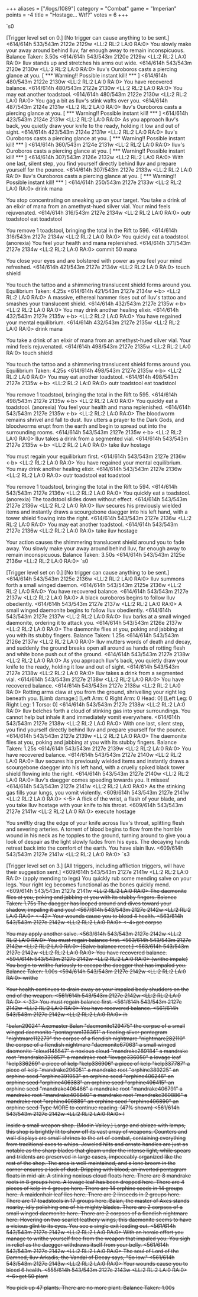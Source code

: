 +++
aliases = ["/logs/1089"]
category = "Combat"
game = "Imperian"
points = -4
title = "Hostage... Wtf?"
votes = 6
+++

`s0

[Trigger level set on 0.]
[No trigger can cause anything to be sent.]
<614/614h 533/543m 2122e 2129w <eb> <d> <LL:2 RL:2 LA:0 RA:0> 
You slowly make your away around behind Iluv, far enough away to remain 
inconspicuous.
Balance Taken: 3.50s
<614/614h 543/543m 2120e 2129w <e-> <d> <LL:2 RL:2 LA:0 RA:0> 
Iluv stands up and stretches his arms out wide.
<614/614h 543/543m 2120e 2130w <e-> <d> <LL:2 RL:2 LA:0 RA:0> 
Iluv's Ouroboros casts a piercing glance at you.
[ *** Warning!! Possible instant kill! *** ]
<614/614h 480/543m 2122e 2130w <e-> <d> <LL:2 RL:2 LA:0 RA:0> 
You have recovered balance.
<614/614h 480/543m 2122e 2130w <eb> <d> <LL:2 RL:2 LA:0 RA:0> 
You may eat another toadstool.
<614/614h 480/543m 2122e 2130w <eb> <d> <LL:2 RL:2 LA:0 RA:0> 
You gag a bit as Iluv's stink wafts over you.
<614/614h 487/543m 2124e 2131w <eb> <d> <LL:2 RL:2 LA:0 RA:0> 
Iluv's Ouroboros casts a piercing glance at you.
[ *** Warning!! Possible instant kill! *** ]
<614/614h 423/543m 2124e 2131w <eb> <d> <LL:2 RL:2 LA:0 RA:0> 
As you approach Iluv's back, you quietly draw your knife to the ready, holding 
it low and out of sight.
<614/614h 423/543m 2124e 2131w <eb> <d> <LL:2 RL:2 LA:0 RA:0> 
Iluv's Ouroboros casts a piercing glance at you.
[ *** Warning!! Possible instant kill! *** ]
<614/614h 360/543m 2124e 2131w <eb> <d> <LL:2 RL:2 LA:0 RA:0> 
Iluv's Ouroboros casts a piercing glance at you.
[ *** Warning!! Possible instant kill! *** ]
<614/614h 307/543m 2126e 2132w <eb> <d> <LL:2 RL:2 LA:0 RA:0> 
With one last, silent step, you find yourself directly behind Iluv and prepare 
yourself for the pounce.
<614/614h 307/543m 2127e 2133w <eb> <d> <LL:2 RL:2 LA:0 RA:0> 
Iluv's Ouroboros casts a piercing glance at you.
[ *** Warning!! Possible instant kill! *** ]
<614/614h 250/543m 2127e 2133w <eb> <d> <LL:2 RL:2 LA:0 RA:0> drink mana

You stop concentrating on sneaking up on your target.
You take a drink of an elixir of mana from an amethyst-hued silver vial.
Your mind feels rejuvenated.
<614/614h 316/543m 2127e 2134w <eb> <d> <LL:2 RL:2 LA:0 RA:0> outr toadstool
eat toadstool

You remove 1 toadstool, bringing the total in the Rift to 596.
<614/614h 316/543m 2127e 2134w <eb> <d> <LL:2 RL:2 LA:0 RA:0> 
You quickly eat a toadstool. (anorexia)
You feel your health and mana replenished.
<614/614h 371/543m 2127e 2134w <eb> <d> <LL:2 RL:2 LA:0 RA:0> commit 50 mana

You close your eyes and are bolstered with power as you feel your mind 
refreshed.
<614/614h 421/543m 2127e 2134w <eb> <d> <LL:2 RL:2 LA:0 RA:0> touch shield

You touch the tattoo and a shimmering translucent shield forms around you.
Equilibrium Taken: 4.25s
<614/614h 421/543m 2127e 2134w <-b> <d> <LL:2 RL:2 LA:0 RA:0> 
A massive, ethereal hammer rises out of Iluv's tattoo and smashes your 
translucent shield.
<614/614h 432/543m 2127e 2135w <-b> <d> <LL:2 RL:2 LA:0 RA:0> 
You may drink another healing elixir.
<614/614h 432/543m 2127e 2135w <-b> <d> <LL:2 RL:2 LA:0 RA:0> 
You have regained your mental equilibrium.
<614/614h 432/543m 2127e 2135w <eb> <d> <LL:2 RL:2 LA:0 RA:0> drink mana

You take a drink of an elixir of mana from an amethyst-hued silver vial.
Your mind feels rejuvenated.
<614/614h 498/543m 2127e 2135w <eb> <d> <LL:2 RL:2 LA:0 RA:0> touch shield

You touch the tattoo and a shimmering translucent shield forms around you.
Equilibrium Taken: 4.25s
<614/614h 498/543m 2127e 2135w <-b> <d> <LL:2 RL:2 LA:0 RA:0> 
You may eat another toadstool.
<614/614h 498/543m 2127e 2135w <-b> <d> <LL:2 RL:2 LA:0 RA:0> outr toadstool
eat toadstool

You remove 1 toadstool, bringing the total in the Rift to 595.
<614/614h 498/543m 2127e 2135w <-b> <d> <LL:2 RL:2 LA:0 RA:0> 
You quickly eat a toadstool. (anorexia)
You feel your health and mana replenished.
<614/614h 543/543m 2127e 2135w <-b> <d> <LL:2 RL:2 LA:0 RA:0> 
The bloodworm remains shrivel and fall to dust.
Iluv utters a prayer to the Dark Gods, and bloodworms erupt from the earth and 
begin to spread out into the surrounding rooms.
<614/614h 543/543m 2127e 2135w <-b> <d> <LL:2 RL:2 LA:0 RA:0> 
Iluv takes a drink from a segmented vial.
<614/614h 543/543m 2127e 2135w <-b> <d> <LL:2 RL:2 LA:0 RA:0> take iluv hostage

You must regain your equilibrium first.
<614/614h 543/543m 2127e 2136w <-b> <d> <LL:2 RL:2 LA:0 RA:0> 
You have regained your mental equilibrium.
You may drink another healing elixir.
<614/614h 543/543m 2127e 2136w <eb> <d> <LL:2 RL:2 LA:0 RA:0> outr toadstool
eat toadstool

You remove 1 toadstool, bringing the total in the Rift to 594.
<614/614h 543/543m 2127e 2136w <eb> <d> <LL:2 RL:2 LA:0 RA:0> 
You quickly eat a toadstool. (anorexia)
The toadstool slides down without effect.
<614/614h 543/543m 2127e 2136w <eb> <d> <LL:2 RL:2 LA:0 RA:0> 
Iluv secures his previously wielded items and instantly draws a scourgebone 
daegger into his left hand, with a tower shield flowing into the right.
<614/614h 543/543m 2127e 2136w <eb> <d> <LL:2 RL:2 LA:0 RA:0> 
You may eat another toadstool.
<614/614h 543/543m 2127e 2136w <eb> <d> <LL:2 RL:2 LA:0 RA:0> take iluv hostage

Your action causes the shimmering translucent shield around you to fade away.
You slowly make your away around behind Iluv, far enough away to remain 
inconspicuous.
Balance Taken: 3.50s
<614/614h 543/543m 2125e 2136w <e-> <d> <LL:2 RL:2 LA:0 RA:0> `s0

[Trigger level set on 0.]
[No trigger can cause anything to be sent.]
<614/614h 543/543m 2125e 2136w <e-> <d> <LL:2 RL:2 LA:0 RA:0> 
Iluv summons forth a small winged daemon.
<614/614h 543/543m 2125e 2136w <e-> <d> <LL:2 RL:2 LA:0 RA:0> 
You have recovered balance.
<614/614h 543/543m 2127e 2137w <eb> <d> <LL:2 RL:2 LA:0 RA:0> 
A black ouroboros begins to follow Iluv obediently.
<614/614h 543/543m 2127e 2137w <eb> <d> <LL:2 RL:2 LA:0 RA:0> 
A small winged daemonite begins to follow Iluv obediently.
<614/614h 543/543m 2127e 2137w <eb> <d> <LL:2 RL:2 LA:0 RA:0> 
Iluv barks at a small winged daemonite, ordering it to attack you.
<614/614h 543/543m 2126e 2137w <eb> <d> <LL:2 RL:2 LA:0 RA:0> 
The daemonite flies at you, poking and jabbing at you with its stubby fingers.
Balance Taken: 1.25s
<614/614h 543/543m 2126e 2137w <e-> <d> <LL:2 RL:2 LA:0 RA:0> 
Iluv mutters words of death and decay, and suddenly the ground breaks open all 
around as hands of rotting flesh and white bone push out of the ground.
<614/614h 543/543m 2127e 2138w <e-> <d> <LL:2 RL:2 LA:0 RA:0> 
As you approach Iluv's back, you quietly draw your knife to the ready, holding 
it low and out of sight.
<614/614h 543/543m 2127e 2138w <e-> <d> <LL:2 RL:2 LA:0 RA:0> 
Iluv takes a drink from a segmented vial.
<614/614h 543/543m 2127e 2138w <e-> <d> <LL:2 RL:2 LA:0 RA:0> 
You have recovered balance.
<614/614h 543/543m 2127e 2138w <eb> <d> <LL:2 RL:2 LA:0 RA:0> 
Rotting arms claw at you from the ground, shrivelling your right leg beneath 
you.
[Limb damage:]
[Left Arm: 0  Right Arm: 0  Head:  0]
[Left Leg: 0  Right Leg: 1  Torso: 0]
<614/614h 543/543m 2127e 2138w <eb> <d> <LL:2 RL:2 LA:0 RA:0> 
Iluv belches forth a cloud of stinking gas into your surroundings. You cannot 
help but inhale it and immediately vomit everywhere.
<614/614h 543/543m 2127e 2138w <eb> <d> <LL:2 RL:2 LA:0 RA:0> 
With one last, silent step, you find yourself directly behind Iluv and prepare 
yourself for the pounce.
<614/614h 543/543m 2127e 2139w <eb> <d> <LL:2 RL:2 LA:0 RA:0> 
The daemonite flies at you, poking and jabbing at you with its stubby fingers.
Balance Taken: 1.25s
<614/614h 543/543m 2127e 2139w <e-> <d> <LL:2 RL:2 LA:0 RA:0> 
You have recovered balance.
<614/614h 543/543m 2127e 2140w <eb> <d> <LL:2 RL:2 LA:0 RA:0> 
Iluv secures his previously wielded items and instantly draws a scourgebone 
daegger into his left hand, with a cruelly spiked black tower shield flowing 
into the right.
<614/614h 543/543m 2127e 2140w <eb> <d> <LL:2 RL:2 LA:0 RA:0> 
Iluv's daegger comes speeding towards you. It misses!
<614/614h 543/543m 2127e 2141w <eb> <d> <LL:2 RL:2 LA:0 RA:0> 
As the stinking gas fills your lungs, you vomit violently.
<609/614h 543/543m 2127e 2141w <eb> <d> <LL:2 RL:2 LA:0 RA:0> <-5>
A flick of the wrist, a flash of your blade, and you take Iluv hostage with 
your knife to his throat.
<609/614h 543/543m 2127e 2141w <eb> <d> <LL:2 RL:2 LA:0 RA:0> execute hostage

You swiftly drag the edge of your knife across Iluv's throat, splitting flesh 
and severing arteries. A torrent of blood begins to flow from the horrible 
wound in his neck as he topples to the ground, turning around to give you a 
look of despair as the light slowly fades from his eyes.
The decaying hands retreat back into the comfort of the earth.
You have slain Iluv.
<609/614h 543/543m 2127e 2141w <eb> <d> <LL:2 RL:2 LA:0 RA:0> `s3

[Trigger level set on 3.]
[All triggers, including affliction triggers, will have their suggestion sent.]
<609/614h 543/543m 2127e 2141w <eb> <d> <LL:2 RL:2 LA:0 RA:0> (apply mending to legs) 
You quickly rub some mending salve on your legs.
Your right leg becomes functional as the bones quickly mend.
<609/614h 543/543m 2127e 2141w <eb> <s> <d> <LL:2 RL:2 LA:0 RA:0> 
The daemonite flies at you, poking and jabbing at you with its stubby fingers.
Balance Taken: 1.75s
The daegger has looped around and dives toward your shadow, impaling it and 
you!
<567/614h 543/543m 2127e 2142w <e-> <s> <d> <LL:2 RL:2 LA:0 RA:0> <-42>
Your wounds cause you to bleed 4 health.
<563/614h 543/543m 2127e 2142w <e-> <s> <d> <LL:2 RL:2 LA:0 RA:0> <-4>get corpse

You may apply another salve.
<563/614h 543/543m 2127e 2142w <e-> <d> <LL:2 RL:2 LA:0 RA:0> 
You must regain balance first.
<563/614h 543/543m 2127e 2142w <e-> <d> <LL:2 RL:2 LA:0 RA:0> 
[Salve balance reset.]
<563/614h 543/543m 2127e 2142w <e-> <d> <LL:2 RL:2 LA:0 RA:0> 
You have recovered balance.
<594/614h 543/543m 2127e 2142w <eb> <d> <LL:2 RL:2 LA:0 RA:0> (writhe impale) 
You begin to writhe furiously to escape the daegger that has impaled you.
Balance Taken: 1.00s
<594/614h 543/543m 2127e 2142w <e-> <w> <d> <LL:2 RL:2 LA:0 RA:0> writhe

Your health continues to drain away as your impaled body shudders on the end of
the weapon.
<561/614h 543/543m 2127e 2142w <e-> <w> <d> <LL:2 RL:2 LA:0 RA:0> <-33>
You must regain balance first.
<561/614h 543/543m 2127e 2142w <e-> <w> <d> <LL:2 RL:2 LA:0 RA:0> 
You have recovered balance.
<561/614h 543/543m 2127e 2142w <eb> <w> <d> <LL:2 RL:2 LA:0 RA:0> ih

"balan29024"              Axemaster Balan
"daemonite129475"         the corpse of a small winged daemonite
"pentagram138361"         a floating silver pentagram
"nightmare112279"         the corpse of a fiendish nightmare
"nightmare282110"         the corpse of a fiendish nightmare
"daemonite67063"          a small winged daemonite
"cloud145547"             a noxious cloud
"mandrake289184"          a mandrake root
"mandrake330857"          a mandrake root
"lovage336050"            a lovage leaf
"kelp336269"              a piece of kelp
"kelp336906"              a piece of kelp
"kelp337787"              a piece of kelp
"mandrake296051"          a mandrake root
"orphine389225"           an orphine seed
"orphine391953"           an orphine seed
"orphine406246"           an orphine seed
"orphine406383"           an orphine seed
"orphine406415"           an orphine seed
"mandrake406466"          a mandrake root
"mandrake406791"          a mandrake root
"mandrake406840"          a mandrake root
"mandrake360886"          a mandrake root
"orphine406889"           an orphine seed
"orphine406890"           an orphine seed
Type MORE to continue reading. (47% shown)
<561/614h 543/543m 2127e 2142w <eb> <w> <d> <LL:2 RL:2 LA:0 RA:0> l

Inside a small weapon shop. (Modin Valley.)
Large and ablaze with lamps, this shop is brightly lit to show off its vast 
array of weapons. Counters and wall displays are small shrines to the art of 
combat, containing everything from traditional axes to whips. Jeweled hilts and
ornate handles are just as notable as the sharp blades that gleam under the 
intense light, while spears and tridents are preserved in large cases, 
impeccably organized like the rest of the shop. The area is well-maintained, 
and a lone broom in the corner ensures a lack of dust. Dripping with blood, an 
inverted pentagram floats in mid-air. A stinking noxious cloud floats here. 
There are 8 mandrake roots in 8 groups here. A lovage leaf has been dropped 
here. There are 4 pieces of kelp in 4 groups here. There are 14 orphine seeds 
in 14 groups here. A maidenhair leaf lies here. There are 2 linseeds in 2 
groups here. There are 17 toadstools in 17 groups here. Balan, the master of 
Axes stands nearby, idly polishing one of his mighty blades. There are 2 
corpses of a small winged daemonite here. There are 2 corpses of a fiendish 
nightmare here. Hovering on two scarlet leathery wings, this daemonite seems to
have a vicious glint to its eyes.
You see a single exit leading out.
<561/614h 543/543m 2127e 2142w <eb> <w> <d> <LL:2 RL:2 LA:0 RA:0> 
With an heroic effort you manage to writhe yourself free from the weapon that 
impaled you.
You sigh in relief as the daegger withdraws itself from your belly.
<561/614h 543/543m 2127e 2142w <eb> <d> <LL:2 RL:2 LA:0 RA:0> 
The soul of Lord of the Damned, Iluv Arkadis, the Vandal of Decay says, "So 
low."
<561/614h 543/543m 2127e 2143w <eb> <d> <LL:2 RL:2 LA:0 RA:0> 
Your wounds cause you to bleed 6 health.
<555/614h 543/543m 2127e 2143w <eb> <d> <LL:2 RL:2 LA:0 RA:0> <-6>get 50 plant

You pick up 47 plants.
There are no more plant.
Balance Taken: 1.00s
